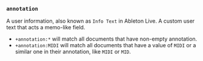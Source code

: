 ### `annotation`

<IndexProp name="annotation%" type="string" mapping="fulltext">

A user information, also known as `Info Text` in Ableton Live. A custom user text that acts a memo-like field.

- `+annotation:*` will match all documents that have non-empty annotation.
- `+annotation:MIDI` will match all documents that have a value of `MIDI` or a similar one in their annotation, like `MIDI` or `MID`.
</IndexProp>

